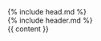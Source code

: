 <!DOCTYPE html>
<html lang="en">
  {% include head.md %}
  <body>
    <div class="mx-4 lg:px-0">
      {% include header.md %}
      <div class="container">
        {{ content }}
      </div>
    </div>
  <script src="https://cdn.socket.io/4.5.4/socket.io.min.js"></script>
  <script src="/assets/js/emoji-funtime.js"></script>
  </body>
</html>
